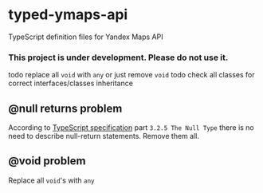 # typed-ymaps-api
TypeScript definition files for Yandex Maps API

### This project is under development. Please do not use it.

todo replace all `void` with `any` or just remove `void`
todo check all classes for correct interfaces/classes inheritance


## @null returns problem
According to [TypeScript specification](http://www.typescriptlang.org/Content/TypeScript%20Language%20Specification.pdf) part `3.2.5 The Null Type`
there is no need to describe null-return statements. Remove them all.

## @void problem
Replace all `void`'s with `any`
